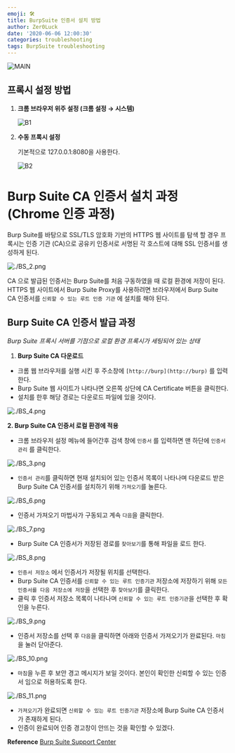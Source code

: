 ```yaml
---
emoji: 🛠
title: BurpSuite 인증서 설치 방법
author: Zer0Luck
date: '2020-06-06 12:00:30'
categories: troubleshooting
tags: BurpSuite troubleshooting
---
```

![MAIN](./BF_m.png)

## 프록시 설정 방법

1. **크롬 브라우저 위주 설정 (크롬 설정 → 시스템)**

    ![B1](./BS.png)

2. **수동 프록시 설정**

    기본적으로 127.0.0.1:8080을 사용한다.

    ![B2](./BS_1.png)

# Burp Suite CA 인증서 설치 과정 (Chrome 인증 과정)

Burp Suite를 바탕으로 SSL/TLS 암호화 기반의 HTTPS 웹 사이트를 탐색 할 경우 프록시는 인증 기관 (CA)으로 공유키 인증서로 서명된 각 호스트에 대해 SSL 인증서를 생성하게 된다.

![./BS_2.png](./BS_2.png)


CA 으로 발급된 인증서는 Burp Suite를 처음 구동하였을 때 로컬 환경에 저장이 된다. HTTPS 웹 사이트에서 Burp Suite Proxy를 사용하려면 브라우저에서 Burp Suite CA 인증서를 `신뢰할 수 있는 루트 인증 기관` 에 설치를 해야 된다.


## Burp Suite CA 인증서 발급 과정

*Burp Suite 프록시 서버를 기점으로 로컬 환경 프록시가 세팅되어 있는 상태*

1. **Burp Suite CA 다운로드**
- 크롬 웹 브라우저를 실행 시킨 후 주소창에 `[http://burp](http://burp)` 를 입력한다.
- Burp Suite 웹 사이트가 나타나면 오른쪽 상단에 CA Certificate 버튼을 클릭한다.
- 설치를 한후 해당 경로는 다운로드 파일에 있을 것이다.

![./BS_4.png](./BS_4_5.png)


**2. Burp Suite CA 인증서 로컬 환경에 적용**

- 크롬 브라우저 설정 메뉴에 들어간후 검색 창에 `인증서` 를 입력하면 맨 하단에 `인증서 관리` 를 클릭한다.

![./BS_3.png](./BS_3.png)

- `인증서 관리`를 클릭하면 현재 설치되어 있는 인증서 목록이 나타나며 다운로드 받은 Burp Suite CA 인증서를 설치하기 위해 `가져오기`를 눌른다.

![./BS_6.png](./BS_6.png)

- 인증서 가져오기 마법사가 구동되고 계속 `다음`을 클릭한다.

![./BS_7.png](./BS_7.png)

- Burp Suite CA 인증서가 저장된 경로를 `찾아보기`를 통해 파일을 로드 한다.

![./BS_8.png](./BS_8.png)

- `인증서 저장소` 에서 인증서가 저장될 위치를 선택한다.
- Burp Suite CA 인증서를 `신뢰할 수 있는 루트 인증기관` 저장소에 저장하기 위해 `모든 인증서를 다음 저장소에 저장`을 선택한 후 `찾아보기`를 클릭한다.
- 클릭 후 인증서 저장소 목록이 나타나며 `신뢰할 수 있는 루트 인증기관`을 선택한 후 확인을 누른다.

![./BS_9.png](./BS_9.png)

- 인증서 저장소를 선택 후 `다음`을 클릭하면 아래와 인증서 가져오기가 완료된다. `마침`을 눌러 닫아준다.

![./BS_10.png](./BS_10.png)

- `마침`을 누른 후 보안 경고 메시지가 보일 것이다. 본인이 확인한 신뢰할 수 있는 인증서 임으로 허용하도록 한다.

![./BS_11.png](./BS_11.png)

- `가져오기`가 완료되면 `신뢰할 수 있는 루트 인증기관` 저장소에 Burp Suite CA 인증서가 존재하게 된다.
- 인증이 완료되어 인증 경고창이 안뜨는 것을 확인할 수 있겠다.

**Reference**
[Burp Suite Support Center](https://support.portswigger.net/)

```toc
```